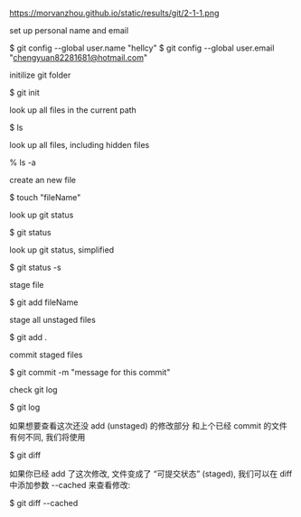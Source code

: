 https://morvanzhou.github.io/static/results/git/2-1-1.png

set up personal name and email

$ git config --global user.name "hellcy"
$ git config --global user.email "chengyuan82281681@hotmail.com"

initilize git folder

$ git init

look up all files in the current path

$ ls

look up all files, including hidden files

% ls -a

create an new file

$ touch "fileName"

look up git status

$ git status

look up git status, simplified

$ git status -s

stage file

$ git add fileName

stage all unstaged files

$ git add .

commit staged files

$ git commit -m "message for this commit"

check git log

$ git log

如果想要查看这次还没 add (unstaged) 的修改部分 和上个已经 commit 的文件有何不同, 我们将使用

$ git diff

如果你已经 add 了这次修改, 文件变成了 “可提交状态” (staged), 我们可以在 diff 中添加参数 --cached 来查看修改:

$ git diff --cached

